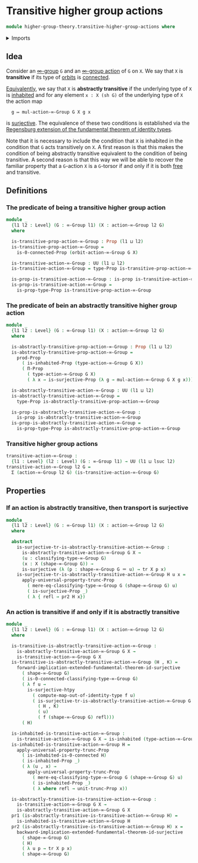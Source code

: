 # Transitive higher group actions

```agda
module higher-group-theory.transitive-higher-group-actions where
```

<details><summary>Imports</summary>

```agda
open import foundation.0-connected-types
open import foundation.dependent-pair-types
open import foundation.identity-types
open import foundation.inhabited-types
open import foundation.propositional-truncations
open import foundation.propositions
open import foundation.regensburg-extension-fundamental-theorem-of-identity-types
open import foundation.surjective-maps
open import foundation.transport-along-identifications
open import foundation.universe-levels

open import higher-group-theory.higher-group-actions
open import higher-group-theory.higher-groups
open import higher-group-theory.orbits-higher-group-actions
```

</details>

## Idea

Consider an [∞-group](higher-group-theory.higher-groups.md) `G` and an
[∞-group action](higher-group-theory.higher-group-actions.md) of `G` on `X`. We
say that `X` is **transitive** if its type of
[orbits](higher-group-theory.orbits-higher-group-actions.md) is
[connected](foundation.connected-types.md).

[Equivalently](foundation.logical-equivalences.md), we say that `X` is
**abstractly transitive** if the underlying type of `X` is
[inhabited](foundation.inhabited-types.md) and for any element `x : X (sh G)` of
the underlying type of `X` the action map

```text
  g ↦ mul-action-∞-Group G X g x
```

is [surjective](foundation.surjective-maps.md). The equivalence of these two
conditions is established via the
[Regensburg extension of the fundamental theorem of identity types](foundation.regensburg-extension-fundamental-theorem-of-identity-types.md).

Note that it is necessary to include the condition that `X` is inhabited in the
condition that `G` acts transitively on `X`. A first reason is that this makes
the condition of being abstractly transitive equivalent to the condition of
being transitive. A second reason is that this way we will be able to recover
the familiar property that a `G`-action `X` is a `G`-torsor if and only if it is
both [free](higher-group-theory.free-higher-group-actions.md) and transitive.

## Definitions

### The predicate of being a transitive higher group action

```agda
module _
  {l1 l2 : Level} (G : ∞-Group l1) (X : action-∞-Group l2 G)
  where

  is-transitive-prop-action-∞-Group : Prop (l1 ⊔ l2)
  is-transitive-prop-action-∞-Group =
    is-0-connected-Prop (orbit-action-∞-Group G X)

  is-transitive-action-∞-Group : UU (l1 ⊔ l2)
  is-transitive-action-∞-Group = type-Prop is-transitive-prop-action-∞-Group

  is-prop-is-transitive-action-∞-Group : is-prop is-transitive-action-∞-Group
  is-prop-is-transitive-action-∞-Group =
    is-prop-type-Prop is-transitive-prop-action-∞-Group
```

### The predicate of bein an abstractly transitive higher group action

```agda
module _
  {l1 l2 : Level} (G : ∞-Group l1) (X : action-∞-Group l2 G)
  where

  is-abstractly-transitive-prop-action-∞-Group : Prop (l1 ⊔ l2)
  is-abstractly-transitive-prop-action-∞-Group =
    prod-Prop
      ( is-inhabited-Prop (type-action-∞-Group G X))
      ( Π-Prop
        ( type-action-∞-Group G X)
        ( λ x → is-surjective-Prop (λ g → mul-action-∞-Group G X g x)))

  is-abstractly-transitive-action-∞-Group : UU (l1 ⊔ l2)
  is-abstractly-transitive-action-∞-Group =
    type-Prop is-abstractly-transitive-prop-action-∞-Group

  is-prop-is-abstractly-transitive-action-∞-Group :
    is-prop is-abstractly-transitive-action-∞-Group
  is-prop-is-abstractly-transitive-action-∞-Group =
    is-prop-type-Prop is-abstractly-transitive-prop-action-∞-Group
```

### Transitive higher group actions

```agda
transitive-action-∞-Group :
  {l1 : Level} (l2 : Level) (G : ∞-Group l1) → UU (l1 ⊔ lsuc l2)
transitive-action-∞-Group l2 G =
  Σ (action-∞-Group l2 G) (is-transitive-action-∞-Group G)
```

## Properties

### If an action is abstractly transitive, then transport is surjective

```agda
module _
  {l1 l2 : Level} (G : ∞-Group l1) (X : action-∞-Group l2 G)
  where

  abstract
    is-surjective-tr-is-abstractly-transitive-action-∞-Group :
      is-abstractly-transitive-action-∞-Group G X →
      (u : classifying-type-∞-Group G)
      (x : X (shape-∞-Group G)) →
      is-surjective (λ (p : shape-∞-Group G ＝ u) → tr X p x)
    is-surjective-tr-is-abstractly-transitive-action-∞-Group H u x =
      apply-universal-property-trunc-Prop
        ( mere-eq-classifying-type-∞-Group G (shape-∞-Group G) u)
        ( is-surjective-Prop _)
        ( λ { refl → pr2 H x})
```

### An action is transitive if and only if it is abstractly transitive

```agda
module _
  {l1 l2 : Level} (G : ∞-Group l1) (X : action-∞-Group l2 G)
  where

  is-transitive-is-abstractly-transitive-action-∞-Group :
    is-abstractly-transitive-action-∞-Group G X →
    is-transitive-action-∞-Group G X
  is-transitive-is-abstractly-transitive-action-∞-Group (H , K) =
    forward-implication-extended-fundamental-theorem-id-surjective
      ( shape-∞-Group G)
      ( is-0-connected-classifying-type-∞-Group G)
      ( λ f u →
        is-surjective-htpy
          ( compute-map-out-of-identity-type f u)
          ( is-surjective-tr-is-abstractly-transitive-action-∞-Group G X
            ( H , K)
            ( u)
            ( f (shape-∞-Group G) refl)))
      ( H)

  is-inhabited-is-transitive-action-∞-Group :
    is-transitive-action-∞-Group G X → is-inhabited (type-action-∞-Group G X)
  is-inhabited-is-transitive-action-∞-Group H =
    apply-universal-property-trunc-Prop
      ( is-inhabited-is-0-connected H)
      ( is-inhabited-Prop _)
      ( λ (u , x) →
        apply-universal-property-trunc-Prop
          ( mere-eq-classifying-type-∞-Group G (shape-∞-Group G) u)
          ( is-inhabited-Prop _)
          ( λ where refl → unit-trunc-Prop x))

  is-abstractly-transitive-is-transitive-action-∞-Group :
    is-transitive-action-∞-Group G X →
    is-abstractly-transitive-action-∞-Group G X
  pr1 (is-abstractly-transitive-is-transitive-action-∞-Group H) =
    is-inhabited-is-transitive-action-∞-Group H
  pr2 (is-abstractly-transitive-is-transitive-action-∞-Group H) x =
    backward-implication-extended-fundamental-theorem-id-surjective
      ( shape-∞-Group G)
      ( H)
      ( λ u p → tr X p x)
      ( shape-∞-Group G)
```
